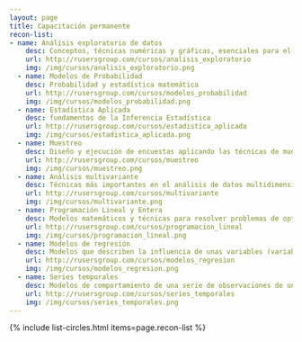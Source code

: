 ```yaml
---
layout: page
title: Capacitación permanente
recon-list:
- name: Análisis exploratorio de datos
    desc: Conceptos, técnicas numéricas y gráficas, esenciales para el descubrimiento y entendimiento de las estructuras y relaciones contenidas en un conjunto de datos.
    url: http://rusersgroup.com/cursos/analisis_exploratorio
    img: /img/cursos/analisis_exploratorio.png    
  - name: Modelos de Probabilidad
    desc: Probabilidad y estadística matemática
    url: http://rusersgroup.com/cursos/modelos_probabilidad
    img: /img/cursos/modelos_probabilidad.png
  - name: Estadística Aplicada
    desc: fundamentos de la Inferencia Estadística
    url: http://rusersgroup.com/cursos/estadistica_aplicada
    img: /img/cursos/estadistica_aplicada.png
  - name: Muestreo
    desc: Diseño y ejecución de encuestas aplicando las técnicas de muestreo probabilístico
    url: http://rusersgroup.com/cursos/muestreo
    img: /img/cursos/muestreo.png
  - name: Análisis multivariante
    desc: Técnicas más importantes en el análisis de datos multidimensionales
    url: http://rusersgroup.com/cursos/multivariante
    img: /img/cursos/multivariante.png
  - name: Programación Lineal y Entera
    desc: Modelos matemáticos y técnicas para resolver problemas de optimización y de toma de decisiones.
    url: http://rusersgroup.com/cursos/programacion_lineal
    img: /img/cursos/programacion_lineal.png
  - name: Modelos de regresión
    desc: Modelos que describen la influencia de unas variables (variables explicativas) sobre otra variable (variable respuesta)   
    url: http://rusersgroup.com/cursos/modelos_regresion
    img: /img/cursos/modelos_regresion.png 
  - name: Series temporales
    desc: Modelos de comportamiento de una serie de observaciones de una variable tomadas secuencialmente a lo largo del tiempo.
    url: http://rusersgroup.com/cursos/series_temporales
    img: /img/cursos/series_temporales.png
---
```


{% include list-circles.html items=page.recon-list %}
